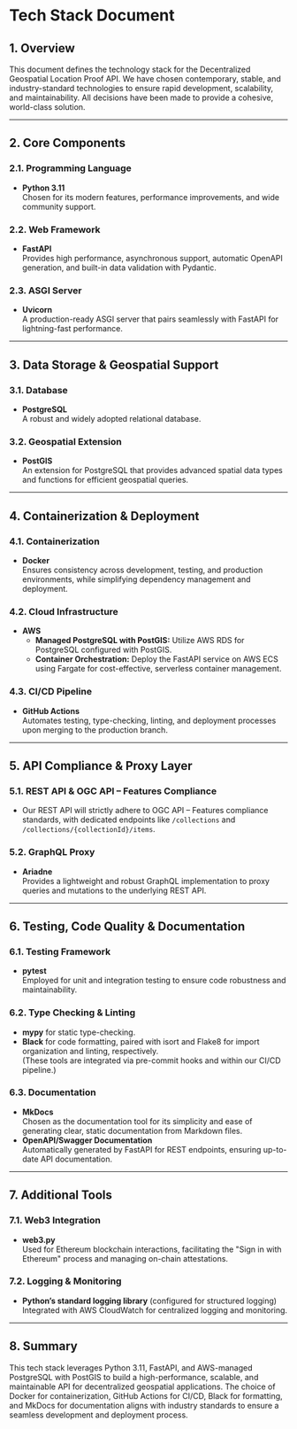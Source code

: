 # Tech Stack Document

## 1. Overview

This document defines the technology stack for the Decentralized Geospatial Location Proof API. We have chosen contemporary, stable, and industry-standard technologies to ensure rapid development, scalability, and maintainability. All decisions have been made to provide a cohesive, world-class solution.

---

## 2. Core Components

### 2.1. Programming Language
- **Python 3.11**  
  Chosen for its modern features, performance improvements, and wide community support.

### 2.2. Web Framework
- **FastAPI**  
  Provides high performance, asynchronous support, automatic OpenAPI generation, and built-in data validation with Pydantic.

### 2.3. ASGI Server
- **Uvicorn**  
  A production-ready ASGI server that pairs seamlessly with FastAPI for lightning-fast performance.

---

## 3. Data Storage & Geospatial Support

### 3.1. Database
- **PostgreSQL**  
  A robust and widely adopted relational database.

### 3.2. Geospatial Extension
- **PostGIS**  
  An extension for PostgreSQL that provides advanced spatial data types and functions for efficient geospatial queries.

---

## 4. Containerization & Deployment

### 4.1. Containerization
- **Docker**  
  Ensures consistency across development, testing, and production environments, while simplifying dependency management and deployment.

### 4.2. Cloud Infrastructure
- **AWS**  
  - **Managed PostgreSQL with PostGIS:** Utilize AWS RDS for PostgreSQL configured with PostGIS.
  - **Container Orchestration:** Deploy the FastAPI service on AWS ECS using Fargate for cost-effective, serverless container management.
  
### 4.3. CI/CD Pipeline
- **GitHub Actions**  
  Automates testing, type-checking, linting, and deployment processes upon merging to the production branch.

---

## 5. API Compliance & Proxy Layer

### 5.1. REST API & OGC API – Features Compliance
- Our REST API will strictly adhere to OGC API – Features compliance standards, with dedicated endpoints like `/collections` and `/collections/{collectionId}/items`.

### 5.2. GraphQL Proxy
- **Ariadne**  
  Provides a lightweight and robust GraphQL implementation to proxy queries and mutations to the underlying REST API.

---

## 6. Testing, Code Quality & Documentation

### 6.1. Testing Framework
- **pytest**  
  Employed for unit and integration testing to ensure code robustness and maintainability.

### 6.2. Type Checking & Linting
- **mypy** for static type-checking.  
- **Black** for code formatting, paired with isort and Flake8 for import organization and linting, respectively.  
  (These tools are integrated via pre-commit hooks and within our CI/CD pipeline.)

### 6.3. Documentation
- **MkDocs**  
  Chosen as the documentation tool for its simplicity and ease of generating clear, static documentation from Markdown files.  
- **OpenAPI/Swagger Documentation**  
  Automatically generated by FastAPI for REST endpoints, ensuring up-to-date API documentation.

---

## 7. Additional Tools

### 7.1. Web3 Integration
- **web3.py**  
  Used for Ethereum blockchain interactions, facilitating the "Sign in with Ethereum" process and managing on-chain attestations.

### 7.2. Logging & Monitoring
- **Python’s standard logging library** (configured for structured logging)  
  Integrated with AWS CloudWatch for centralized logging and monitoring.

---

## 8. Summary

This tech stack leverages Python 3.11, FastAPI, and AWS-managed PostgreSQL with PostGIS to build a high-performance, scalable, and maintainable API for decentralized geospatial applications. The choice of Docker for containerization, GitHub Actions for CI/CD, Black for formatting, and MkDocs for documentation aligns with industry standards to ensure a seamless development and deployment process.
